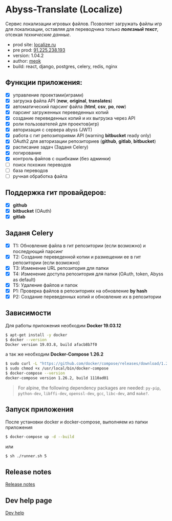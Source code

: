 # Abyss-Translate (Localize)

Сервис локализации игровых файлов. Позволяет загружать
файлы игр для локализации, оставляя для переводчика только
**_полезный текст_**, отсекая _технические данные_.

* prod site: [localize.ru][prod]
* pre prod: [91.225.238.193][pre prod]
* version: 1.04.2
* author: [meok][author]
* build: react, django, postgres, celery, redis, nginx

## Функции приложения:

- [x] управление проектами(играми)
- [x] загрузка файла API (**new**, **original**, **translates**)
- [x] автоматический парсинг файла (**html**, **csv**, **po**, **row**)
- [x] парсинг загруженных переведенных копий
- [x] создание переведенных копий и их выгрузка через API
- [x] роли пользователей для проектов(игр)
- [x] авторизация с сервера abyss (JWT)
- [x] работа с гит репозиториями API (warning **bitbucket** ready only)
- [x] OAuth2 для авторизации репозиториев (**github**, **gitlab**, **bitbucket**)
- [x] расписание задач (Заданя Celery)
- [x] логирование
- [x] контроль файлов с ошибками (без админки)
- [ ] поиск похожих переводов
- [ ] база переводов
- [ ] ручная обработка файла

## Поддержка гит провайдеров:

- [x] **github**
- [x] **bitbucket** (OAuth)
- [x] **gitlab**

## Заданя Celery

- [x] T1: Обновление файла в гит репозитории (если возможно) и последующий парсинг
- [x] T2: Создание переведенной копии и размещении ее в гит репозитории (если возможно)
- [x] T3: Изменение URL репозитория для папки
- [x] T4: Изменение доступа репозитория для папки (OAuth, token, Abyss as default)
- [x] T5: Удаление файлов и папок
- [x] P1: Проверка файлов в репозиториях на обновление **by hash**
- [x] P2: Создание переведенных копий и обновление их в репозитории 

## Зависимости

Для работы приложения необходим **Docker 19.03.12**

```sh
$ apt-get install -y docker
$ docker --version
Docker version 19.03.8, build afacb8b7f0
```

а так же необходим **Docker-Compose 1.26.2**

```sh
$ sudo curl -L "https://github.com/docker/compose/releases/download/1.26.2/docker-compose-$(uname -s)-$(uname -m)" -o /usr/local/bin/docker-compose
$ sudo chmod +x /usr/local/bin/docker-compose
$ docker-compose --version
docker-compose version 1.26.2, build 1110ad01
```

> For alpine, the following dependency packages are needed:
> `py-pip`, `python-dev`, `libffi-dev`, `openssl-dev`, `gcc`, `libc-dev`, and `make?`.

## Запуск приложения

После установки docker и docker-compose, выполняем из папки приложения

```sh
$ docker-compose up -d --build
```

или

```sh
$ sh ./runner.sh 5
```

## Release notes

[Release notes][log]

## Dev help page

[Dev help][dev help]

[prod]: <https://localizegame.com> "Abyss localize system"
[pre prod]: <http://91.225.238.193:3000/> "Preprod server"
[log]: <READ-LOG.md> "Release notes"
[dev help]: <READ-DEV.md> "Help for development"
[author]: <https://bazha.ru> "meok home page"